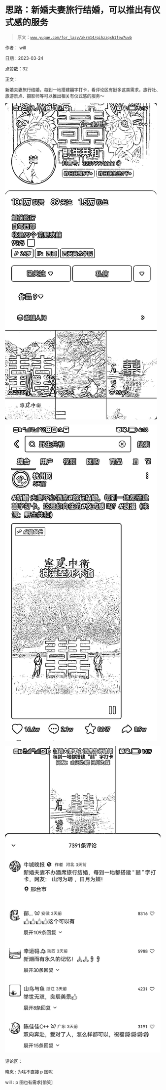 # 思路：新婚夫妻旅行结婚，可以推出有仪式感的服务

> 原文：[`www.yuque.com/for_lazy/xkrm14/qihzzqxh1few7uwb`](https://www.yuque.com/for_lazy/xkrm14/qihzzqxh1few7uwb)

作者： will

日期：2023-03-24

点赞数：32

正文：

新婚夫妻旅行结婚，每到一地搭建囍字打卡，看评论区有挺多这类需求，旅行社、旅游景点、摄影师等可以推出相关有仪式感的服务～

![](img/d8372c54b70d065644c4141debf27ef8.png)

![](img/998f1dfd13b36a9ec806930a6c67496b.png)

![](img/98d61bdbe1cd275ffe61989ce178e242.png)

评论区：

晓岚 : 为啥不直接 p 图呢

will : p 图也有需求[偷笑]



